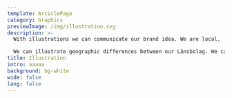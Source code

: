 ```yaml
---
template: ArticlePage
category: Graphics
previewImage: /img/illustration.svg
description: >-
  With illustrations we can communicate our brand idea. We are local.

  We can illustrate geographic differences between our Länsbolag. We can also communicate different branches within Länsförsäkringar in a playful way. Often used as decoration.
title: Illustration
intro: aaaaa
background: bg-white
wide: false
lang: false
---
```


